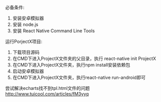必备条件:
1. 安装安卓模拟器
2. 安装 node.js
3. 安装 React Native Command Line Tools

运行PorjectX项目:
1. 下载项目源码
2. 在CMD下进入ProjectX文件夹的父目录，执行 react-native init ProjectX
3. 在CMD下进入ProjectX文件夹，执行npm install安装依赖包
4. 启动安卓模拟器
5. 在CMD下进入ProjectX文件夹，执行react-native run-android即可


尝试解决echarts找不到tpl.html文件的问题
http://www.tuicool.com/articles/fM3yyq